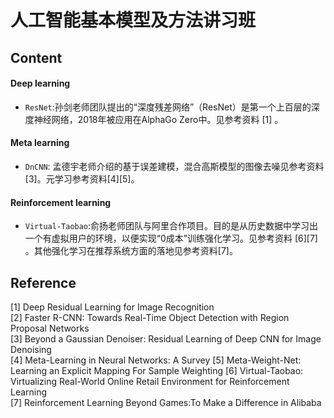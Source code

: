 # 人工智能基本模型及方法讲习班

## Content

#### Deep learning

* `ResNet`:孙剑老师团队提出的“深度残差网络”（ResNet）是第一个上百层的深度神经网络，2018年被应用在AlphaGo Zero中。见参考资料 [1] 。
#### Meta learning
* `DnCNN`: 孟德宇老师介绍的基于误差建模，混合高斯模型的图像去噪见参考资料[3]。元学习参考资料[4][5]。
#### Reinforcement learning

* `Virtual-Taobao`:俞扬老师团队与阿里合作项目。目的是从历史数据中学习出一个有虚拟用户的环境，以便实现“0成本”训练强化学习。见参考资料 [6][7] 。其他强化学习在推荐系统方面的落地见参考资料[7]。





## Reference
[1] Deep Residual Learning for Image Recognition\
[2] Faster R-CNN: Towards Real-Time Object Detection with Region Proposal Networks\
[3] Beyond a Gaussian Denoiser: Residual Learning of Deep CNN for Image Denoising\
[4] Meta-Learning in Neural Networks: A Survey
[5] Meta-Weight-Net: Learning an Explicit Mapping For Sample Weighting
[6] Virtual-Taobao: Virtualizing Real-World Online Retail Environment for Reinforcement Learning\
[7] Reinforcement Learning Beyond Games:To Make a Difference in Alibaba


